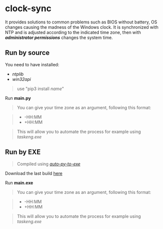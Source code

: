 
# clock-sync
It provides solutions to common problems such as BIOS without battery, OS changes causing the madness of the Windows clock.
It is synchronized with NTP and is adjusted according to the indicated time zone, then with **_administrator permissions_** changes the system time.


## Run by source
You need to have installed:
- *ntplib*
- *win32api*
>use "pip3 install *name*" 

Run **main.py**
>You can give your time zone as an argument, following this format:

>- -HH:MM
>- +HH:MM

>This will allow you to automate the process for example using *taskeng.exe*

## Run by EXE

> Compiled using *[auto-py-to-exe](https://github.com/brentvollebregt/auto-py-to-exe)*

Download the last build [here](https://drive.google.com/open?id=1MAvog8BaVGXfvGVW1X9ASfKEGTtUB9IU)

Run **main.exe**
>You can give your time zone as an argument, following this format:

>- -HH:MM
>- +HH:MM

>This will allow you to automate the process for example using *taskeng.exe*
